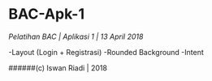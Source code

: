 # BAC-Apk-1
*Pelatihan BAC | Aplikasi 1 | 13 April 2018*

-Layout (Login + Registrasi)
-Rounded Background
-Intent

######(c) Iswan Riadi | 2018
